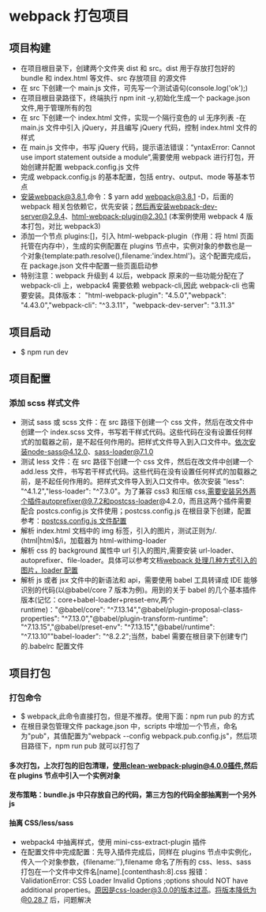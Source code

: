 # webpack 打包项目

## 项目构建

-   在项目根目录下，创建两个文件夹 dist 和 src。dist 用于存放打包好的 bundle 和 index.html 等文件、src 存放项目
    的源文件
-   在 src 下创建一个 main.js 文件，可先写一个测试语句(console.log('ok');)
-   在项目根目录路径下，终端执行 npm init -y,初始化生成一个 package.json 文件,用于管理所有的包
-   在 src 下创建一个 index.html 文件，实现一个隔行变色的 ul 无序列表 -在 main.js 文件中引入 jQuery，并且编写 jQuery 代码，控制 index.html 文件的样式
-   在 main.js 文件中，书写 jQuery 代码，提示语法错误：“yntaxError: Cannot use import statement outside a module”,需要使用 webpack 进行打包，开始创建并配置 webpack.config.js 文件
-   完成 webpack.config.js 的基本配置，包括 entry、output、mode 等基本节点
-   安装webpack@3.8.1,命令：$ yarn add webpack@3.8.1 -D，后面的 webpack 相关包依赖它，优先安装；然后再安装webpack-dev-server@2.9.4、html-webpack-plugin@2.30.1 (本案例使用 webpack 4 版本打包，对比 webpack3)
-   添加一个节点 plugins:[]，引入 html-webpack-plugin（作用：将 html 页面托管在内存中），生成的实例配置在 plugins 节点中，实例对象的参数也是一个对象{template:path.resolve(),filename:'index.html'}。这个配置完成后，在 package.json 文件中配置一些页面启动参
-   特别注意：webpack 升级到 4 以后，webpack 原来的一些功能分配在了 webpack-cli 上，webpack4 需要依赖 webpack-cli,因此 webpack-cli 也需要安装。具体版本： "html-webpack-plugin": "4.5.0","webpack": "4.43.0","webpack-cli": "^3.3.11"，"webpack-dev-server": "3.11.3"

## 项目启动

-   $ npm run dev

## 项目配置

### 添加 scss 样式文件

-   测试 sass 或 scss 文件：在 src 路径下创建一个 css 文件，然后在改文件中创建一个 index.scss 文件，书写若干样式代码。这些代码在没有设置任何样式的加载器之前，是不起任何作用的。把样式文件导入到入口文件中。依次安装node-sass@4.12.0、sass-loader@7.1.0
-   测试 less 文件：在 src 路径下创建一个 css 文件，然后在改文件中创建一个 add.less 文件，书写若干样式代码。这些代码在没有设置任何样式的加载器之前，是不起任何作用的。把样式文件导入到入口文件中。依次安装 "less": "^4.1.2","less-loader": "^7.3.0"。为了兼容 css3 和压缩 css,需要安装另外两个插件autoprefixer@9.7.2和postcss-loader@4.2.0，而且这两个插件需要配合 postcs.config.js 文件使用；postcss.config.js 在根目录下创建，配置参考：[postcss.config.js 文件配置](https://www.cnblogs.com/alpiny/p/12496691.html)
-   解析 index.html 文档中的 img 标签，引入的图片，测试正则为/\.(html|htm)$/i，加载器为 html-withimg-loader
-   解析 css 的 background 属性中 url 引入的图片,需要安装 url-loader、autoprefixer、file-loader。具体可以参考文档[webpack 处理几种方式引入的图片，loader 配置](https://www.cnblogs.com/fightjianxian/p/12441638.html)
-   解析 js 或者 jsx 文件中的新语法和 api，需要使用 babel 工具转译成 IDE 能够识别的代码(以@babel/core 7 版本为例)。用到的关于 babel 的几个基本插件版本(记忆：core+babel-loader+preset-env,两个 runtime)："@babel/core": "^7.13.14","@babel/plugin-proposal-class-properties": "^7.13.0","@babel/plugin-transform-runtime": "^7.13.15","@babel/preset-env": "^7.13.15","@babel/runtime": "^7.13.10""babel-loader": "^8.2.2";当然，babel 需要在根目录下创建专门的.babelrc 配置文件

## 项目打包

### 打包命令

-   $ webpack,此命令直接打包，但是不推荐。使用下面：npm run pub 的方式
-   在根目录包管理文件 package.json 中，scripts 中增加一个节点，命名为"pub"，其值配置为"webpack --config webpack.pub.config.js"，然后项目路径下，npm run pub 就可以打包了

#### 多次打包，上次打包的旧包清理，使用clean-webpack-plugin@4.0.0插件,然后在 plugins 节点中引入一个实例对象

#### 发布策略：bundle.js 中只存放自己的代码，第三方包的代码全部抽离到一个另外 js

#### 抽离 CSS/less/sass

-   webpack4 中抽离样式，使用 mini-css-extract-plugin 插件
-   在配置文件中完成配置：先导入插件完成后，同样在 plugins 节点中实例化，传入一个对象参数，{filename:''},filename 命名了所有的 css、less、sass 打包在一个文件中文件名[name].[contenthash:8].css 报错：ValidationError: CSS Loader Invalid Options ;options should NOT have additional properties。原因是css-loader@3.0.0的版本过高。将版本降低为@0.28.7 后，问题解决

